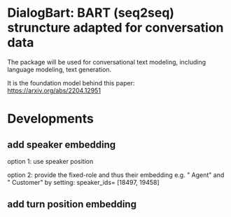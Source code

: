 # DialogBart: BART (seq2seq) struncture adapted for conversation data

The package will be used for conversational text modeling, including language modeling, text generation.

It is the foundation model behind this paper: https://arxiv.org/abs/2204.12951
# Developments

## add speaker embedding
option 1: use speaker position

option 2: provide the fixed-role and thus their embedding e.g. " Agent" and " Customer" by setting:
speaker_ids= [18497, 19458]

## add turn position embedding
